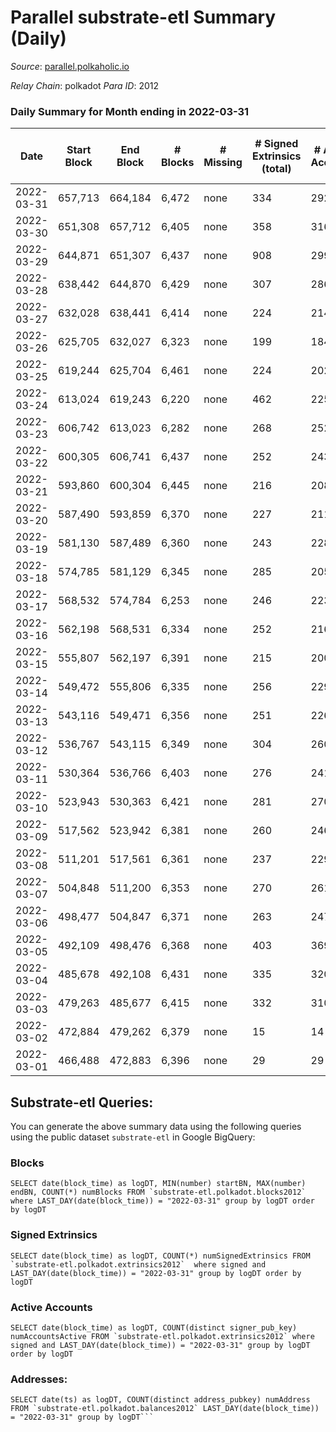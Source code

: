 # Parallel substrate-etl Summary (Daily)

_Source_: [parallel.polkaholic.io](https://parallel.polkaholic.io)

*Relay Chain*: polkadot
*Para ID*: 2012



### Daily Summary for Month ending in 2022-03-31


| Date | Start Block | End Block | # Blocks | # Missing | # Signed Extrinsics (total) | # Active Accounts | # Addresses with Balances | # Events | # Transfers | # XCM Transfers In | # XCM Transfers Out |
| ---- | ----------- | --------- | -------- | --------- | --------------------------- | ----------------- | ------------------------- | -------- | ----------- | ------------------ | ------------------- |
| 2022-03-31 | 657,713 | 664,184 | 6,472 | none  | 334 | 292 | 35,544 | 17,636 | 3,041 ($5.20) |   |   |
| 2022-03-30 | 651,308 | 657,712 | 6,405 | none  | 358 | 316 | 35,542 | 17,504 | 2,917 ($90.70) |   |   |
| 2022-03-29 | 644,871 | 651,307 | 6,437 | none  | 908 | 299 | 35,535 | 90,956 | 15,956 ($1,955,044) |   |   |
| 2022-03-28 | 638,442 | 644,870 | 6,429 | none  | 307 | 286 | 35,220 | 17,239 | 2,852 ($21.24) |   |   |
| 2022-03-27 | 632,028 | 638,441 | 6,414 | none  | 224 | 214 | 35,218 | 16,704 | 2,753 ($77.19) |   |   |
| 2022-03-26 | 625,705 | 632,027 | 6,323 | none  | 199 | 184 | 35,217 | 16,248 | 2,606 ($26.43) |   |   |
| 2022-03-25 | 619,244 | 625,704 | 6,461 | none  | 224 | 202 | 35,213 | 16,961 | 2,919 ($162.42) |   |   |
| 2022-03-24 | 613,024 | 619,243 | 6,220 | none  | 462 | 225 | 35,211 | 43,541 | 11,528 ($19,297.10) |   |   |
| 2022-03-23 | 606,742 | 613,023 | 6,282 | none  | 268 | 252 | 35,208 | 16,772 | 2,868 ($58.24) |   |   |
| 2022-03-22 | 600,305 | 606,741 | 6,437 | none  | 252 | 243 | 35,206 | 17,016 | 2,877 ($6.55) |   |   |
| 2022-03-21 | 593,860 | 600,304 | 6,445 | none  | 216 | 208 | 35,206 | 16,685 | 2,713 ($262,544) |   |   |
| 2022-03-20 | 587,490 | 593,859 | 6,370 | none  | 227 | 211 | 35,205 | 16,639 | 2,765 ($22.43) |   |   |
| 2022-03-19 | 581,130 | 587,489 | 6,360 | none  | 243 | 228 | 35,203 | 16,776 | 2,841 ($20.67) |   |   |
| 2022-03-18 | 574,785 | 581,129 | 6,345 | none  | 285 | 205 | 35,202 | 24,836 | 2,698 ($7.74) |   |   |
| 2022-03-17 | 568,532 | 574,784 | 6,253 | none  | 246 | 223 | 34,505 | 16,581 | 2,853 ($47.19) |   |   |
| 2022-03-16 | 562,198 | 568,531 | 6,334 | none  | 252 | 216 | 34,499 | 16,730 | 2,823 ($3,852.75) |   |   |
| 2022-03-15 | 555,807 | 562,197 | 6,391 | none  | 215 | 200 | 34,493 | 16,433 | 2,581 ($3.75) |   |   |
| 2022-03-14 | 549,472 | 555,806 | 6,335 | none  | 256 | 229 | 34,491 | 16,796 | 2,861 ($35.07) |   |   |
| 2022-03-13 | 543,116 | 549,471 | 6,356 | none  | 251 | 226 | 34,485 | 16,640 | 2,679 ($319.20) |   |   |
| 2022-03-12 | 536,767 | 543,115 | 6,349 | none  | 304 | 260 | 34,479 | 17,115 | 2,920 ($202.23) |   |   |
| 2022-03-11 | 530,364 | 536,766 | 6,403 | none  | 276 | 241 | 34,472 | 16,916 | 2,757 ($242,532) |   |   |
| 2022-03-10 | 523,943 | 530,363 | 6,421 | none  | 281 | 270 | 34,469 | 17,140 | 2,889 ($105.06) |   |   |
| 2022-03-09 | 517,562 | 523,942 | 6,381 | none  | 260 | 246 | 34,467 | 16,948 | 2,882 ($20,380.20) |   |   |
| 2022-03-08 | 511,201 | 517,561 | 6,361 | none  | 237 | 229 | 34,466 | 16,741 | 2,834 ($0.084) |   |   |
| 2022-03-07 | 504,848 | 511,200 | 6,353 | none  | 270 | 261 | 34,466 | 17,016 | 2,954 ($10.28) |   |   |
| 2022-03-06 | 498,477 | 504,847 | 6,371 | none  | 263 | 247 | 34,464 | 16,897 | 2,846 ($66.49) |   |   |
| 2022-03-05 | 492,109 | 498,476 | 6,368 | none  | 403 | 369 | 34,464 | 17,862 | 3,109 ($53.93) |   |   |
| 2022-03-04 | 485,678 | 492,108 | 6,431 | none  | 335 | 320 | 34,460 | 17,526 | 2,986 ($35.76) |   |   |
| 2022-03-03 | 479,263 | 485,677 | 6,415 | none  | 332 | 310 | 34,458 | 16,805 | 2,318 ($10,213.84) |   |   |
| 2022-03-02 | 472,884 | 479,262 | 6,379 | none  | 15 | 14 | 34,448 | 12,965 | 133 ($0.023) |   |   |
| 2022-03-01 | 466,488 | 472,883 | 6,396 | none  | 29 | 29 | 34,447 | 12,912 |   |   |   |

## Substrate-etl Queries:
You can generate the above summary data using the following queries using the public dataset `substrate-etl` in Google BigQuery:


### Blocks
```
SELECT date(block_time) as logDT, MIN(number) startBN, MAX(number) endBN, COUNT(*) numBlocks FROM `substrate-etl.polkadot.blocks2012`  where LAST_DAY(date(block_time)) = "2022-03-31" group by logDT order by logDT
```


### Signed Extrinsics
```
SELECT date(block_time) as logDT, COUNT(*) numSignedExtrinsics FROM `substrate-etl.polkadot.extrinsics2012`  where signed and LAST_DAY(date(block_time)) = "2022-03-31" group by logDT order by logDT
```


### Active Accounts
```
SELECT date(block_time) as logDT, COUNT(distinct signer_pub_key) numAccountsActive FROM `substrate-etl.polkadot.extrinsics2012` where signed and LAST_DAY(date(block_time)) = "2022-03-31" group by logDT order by logDT
```


### Addresses:
```
SELECT date(ts) as logDT, COUNT(distinct address_pubkey) numAddress FROM `substrate-etl.polkadot.balances2012` LAST_DAY(date(block_time)) = "2022-03-31" group by logDT```

